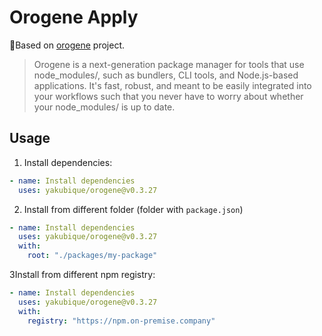 # Orogene Apply

🥳Based on [orogene](https://github.com/orogene/orogene/tree/main) project.

>Orogene is a next-generation package manager for tools that use node_modules/, such as bundlers, CLI tools, and Node.js-based applications. It's fast, robust, and meant to be easily integrated into your workflows such that you never have to worry about whether your node_modules/ is up to date.
 
## Usage

1. Install dependencies:
```yaml
- name: Install dependencies
  uses: yakubique/orogene@v0.3.27
```

2. Install from different folder (folder with `package.json`)
```yaml
- name: Install dependencies
  uses: yakubique/orogene@v0.3.27
  with:
    root: "./packages/my-package"
```

3Install from different npm registry:
```yaml
- name: Install dependencies
  uses: yakubique/orogene@v0.3.27
  with:
    registry: "https://npm.on-premise.company"
```